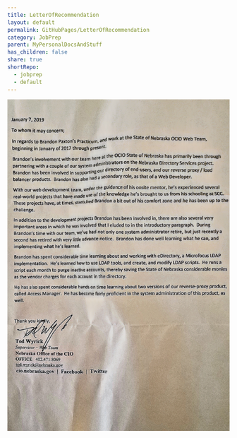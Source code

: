 ```yaml
---
title: LetterOfRecommendation
layout: default
permalink: GitHubPages/LetterOfRecommendation
category: JobPrep
parent: MyPersonalDocsAndStuff
has_children: false
share: true
shortRepo:
  - jobprep
  - default
---
```


![LetterOfRecommendation.jpg](https://raw.githubusercontent.com/14paxton/14paxton.github.io/master/JobPrep/assets/documents/LetterOfRecommendation.jpg)
